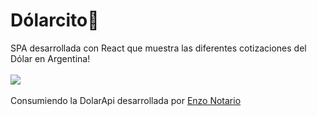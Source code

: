 # Dólarcito💱

SPA desarrollada con React que muestra las diferentes cotizaciones del Dólar en Argentina! <br><br>
<img src="https://media.licdn.com/dms/image/D4D22AQGSPCY4S7CuEw/feedshare-shrink_800/0/1713902844816?e=1718841600&v=beta&t=GRkbVGHpCDLGn_GQxvT9Btre5BQigNb8ETdtqB4xv2U"/> <br><br>
Consumiendo la DolarApi desarrollada por <a href="https://github.com/enzonotario">Enzo Notario</a>
